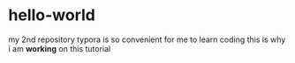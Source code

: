 # hello-world
my 2nd repository
typora is so convenient for me to learn coding
this is why i am **working** on this tutorial
